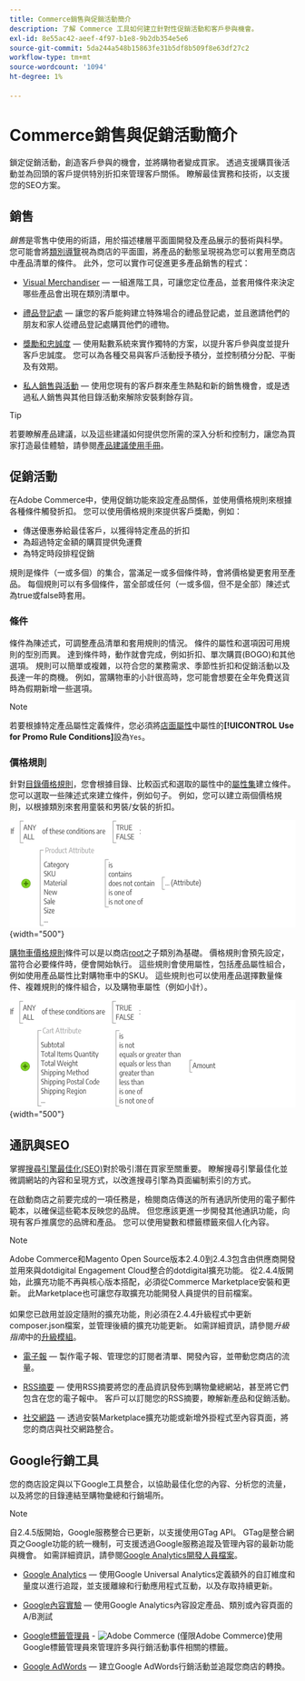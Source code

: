 ```yaml
---
title: Commerce銷售與促銷活動簡介
description: 了解 Commerce 工具如何建立針對性促銷活動和客戶參與機會。
exl-id: 8e55ac42-aeef-4f97-b1e8-9b2db354e5e6
source-git-commit: 5da244a548b15863fe31b5df8b509f8e63df27c2
workflow-type: tm+mt
source-wordcount: '1094'
ht-degree: 1%

---
```


# Commerce銷售與促銷活動簡介

鎖定促銷活動，創造客戶參與的機會，並將購物者變成買家。 透過支援購買後活動並為回頭的客戶提供特別折扣來管理客戶關係。 瞭解最佳實務和技術，以支援您的SEO方案。

## 銷售

_銷售_&#x200B;是零售中使用的術語，用於描述樓層平面圖開發及產品展示的藝術與科學。 您可能會將[類別導覽](../catalog/navigation-top.md)視為商店的平面圖，將產品的動態呈現視為您可以套用至商店中產品清單的條件。 此外，您可以實作可促進更多產品銷售的程式：

- [Visual Merchandiser](visual-merchandiser.md) — 一組進階工具，可讓您定位產品，並套用條件來決定哪些產品會出現在類別清單中。

- [禮品登記處](gift-registries.md) — 讓您的客戶能夠建立特殊場合的禮品登記處，並且邀請他們的朋友和家人從禮品登記處購買他們的禮物。

- [獎勵和忠誠度](rewards-loyalty.md) — 使用點數系統來實作獨特的方案，以提升客戶參與度並提升客戶忠誠度。 您可以為各種交易與客戶活動授予積分，並控制積分分配、平衡及有效期。

- [私人銷售與活動](events-private-sales.md) — 使用您現有的客戶群來產生熱點和新的銷售機會，或是透過私人銷售與其他目錄活動來解除安裝剩餘存貨。

>[!TIP]
>
>若要瞭解產品建議，以及這些建議如何提供您所需的深入分析和控制力，讓您為買家打造最佳體驗，請參閱[產品建議使用手冊](https://experienceleague.adobe.com/docs/commerce/product-recommendations/guide-overview.html)。

## 促銷活動

在Adobe Commerce中，使用促銷功能來設定產品關係，並使用價格規則來根據各種條件觸發折扣。 您可以使用價格規則來提供客戶獎勵，例如：

- 傳送優惠券給最佳客戶，以獲得特定產品的折扣
- 為超過特定金額的購買提供免運費
- 為特定時段排程促銷

規則是條件（一或多個）的集合，當滿足一或多個條件時，會將價格變更套用至產品。 每個規則可以有多個條件，當全部或任何（一或多個，但不是全部）陳述式為true或false時套用。

### 條件

條件為陳述式，可調整產品清單和套用規則的情況。 條件的屬性和選項因可用規則的型別而異。 達到條件時，動作就會完成，例如折扣、單次購買(BOGO)和其他選項。 規則可以簡單或複雜，以符合您的業務需求、季節性折扣和促銷活動以及長達一年的商機。 例如，當購物車的小計很高時，您可能會想要在全年免費送貨時為假期新增一些選項。

>[!NOTE]
>
>若要根據特定產品屬性定義條件，您必須將[店面屬性](../catalog/attribute-product-create.md)中屬性的&#x200B;**[!UICONTROL Use for Promo Rule Conditions]**&#x200B;設為`Yes`。


### 價格規則

針對[目錄價格規則](price-rules-catalog.md)，您會根據目錄、比較函式和選取的屬性中的[屬性集](../catalog/attribute-sets.md)建立條件。 您可以選取一些陳述式來建立條件，例如句子。 例如，您可以建立兩個價格規則，以根據類別來套用童裝和男裝/女裝的折扣。

![圖表 — 目錄價格規則範例](./assets/diagram-catalog-price-rules.png){width="500"}

[購物車價格規則](price-rules-cart.md)條件可以是以商店[root](../catalog/category-root.md)之子類別為基礎。 價格規則會預先設定，當符合必要條件時，便會開始執行。 這些規則會使用屬性，包括產品屬性組合，例如使用產品屬性比對購物車中的SKU。 這些規則也可以使用產品選擇數量條件、複雜規則的條件組合，以及購物車屬性（例如小計）。

![圖表 — 購物車價格規則範例](./assets/diagram-cart-price-rules.png){width="500"}

## 通訊與SEO

掌握[搜尋引擎最佳化(SEO)](seo-overview.md)對於吸引潛在買家至關重要。 瞭解搜尋引擎最佳化並微調網站的內容和呈現方式，以改進搜尋引擎為頁面編制索引的方式。

在啟動商店之前要完成的一項任務是，檢閱商店傳送的所有通訊所使用的電子郵件範本，以確保這些範本反映您的品牌。 但您應該更進一步開發其他通訊功能，向現有客戶推廣您的品牌和產品。 您可以使用變數和標籤標籤來個人化內容。

>[!NOTE]
>
>Adobe Commerce和Magento Open Source版本2.4.0到2.4.3包含由供應商開發並用來與dotdigital Engagement Cloud整合的dotdigital擴充功能。 從2.4.4版開始，此擴充功能不再與核心版本搭配，必須從Commerce Marketplace安裝和更新。 此Marketplace也可讓您存取擴充功能開發人員提供的目前檔案。
><br><br>
>如果您已啟用並設定隨附的擴充功能，則必須在2.4.4升級程式中更新composer.json檔案，並管理後續的擴充功能更新。 如需詳細資訊，請參閱&#x200B;_升級指南_&#x200B;中的[升級模組](https://experienceleague.adobe.com/docs/commerce-operations/upgrade-guide/modules/upgrade.html)。

- [電子報](newsletters.md) — 製作電子報、管理您的訂閱者清單、開發內容，並帶動您商店的流量。

- [RSS摘要](social-rss.md#rss-feeds) — 使用RSS摘要將您的產品資訊發佈到購物彙總網站，甚至將它們包含在您的電子報中。 客戶可以訂閱您的RSS摘要，瞭解新產品和促銷活動。

- [社交網路](social-rss.md#social-networks) — 透過安裝Marketplace擴充功能或新增外掛程式至內容頁面，將您的商店與社交網路整合。

## Google行銷工具

您的商店設定與以下Google工具整合，以協助最佳化您的內容、分析您的流量，以及將您的目錄連結至購物彙總和行銷場所。

>[!NOTE]
>
>自2.4.5版開始，Google服務整合已更新，以支援使用GTag API。 GTag是整合網頁之Google功能的統一機制，可支援透過Google服務追蹤及管理內容的最新功能與機會。 如需詳細資訊，請參閱[Google Analytics開發人員檔案](https://developers.google.com/analytics/devguides/collection/gtagjs)。

- [Google Analytics](google-analytics.md) — 使用Google Universal Analytics定義額外的自訂維度和量度以進行追蹤，並支援離線和行動應用程式互動，以及存取持續更新。

- [Google內容實驗](google-content-experiments.md) — 使用Google Analytics內容設定產品、類別或內容頁面的A/B測試

- [Google標籤管理員](google-tag-manager.md) - ![Adobe Commerce](../assets/adobe-logo.svg) (僅限Adobe Commerce)使用Google標籤管理員來管理許多與行銷活動事件相關的標籤。

- [Google AdWords](google-adwords.md) — 建立Google AdWords行銷活動並追蹤您商店的轉換。
